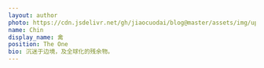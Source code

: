 ```yaml
---
layout: author
photo: https://cdn.jsdelivr.net/gh/jiaocuodai/blog@master/assets/img/uploads/authors/Chin.JPG
name: Chin
display_name: 禽
position: The One
bio: 沉迷于边境，及全球化的残余物。
---
```

